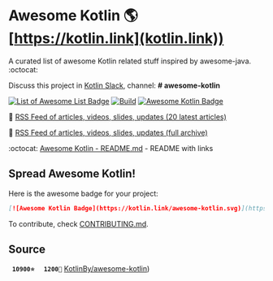 # Awesome Kotlin  🌎 [https://kotlin.link](kotlin.link))

A curated list of awesome Kotlin related stuff inspired by awesome-java. :octocat:

Discuss this project in [Kotlin Slack](http://slack.kotlinlang.org/), channel: **# awesome-kotlin**

[![List of Awesome List Badge](https://cdn.rawgit.com/sindresorhus/awesome/d7305f38d29fed78fa85652e3a63e154dd8e8829/media/badge.svg)](https://github.com/sindresorhus/awesome) [![Build](https://github.com/correia-jpv/fucking-awesome-kotlin/actions/workflows/build.yml/badge.svg)](https://github.com/correia-jpv/fucking-awesome-kotlin/actions/workflows/build.yml) [![Awesome Kotlin Badge](https://kotlin.link/awesome-kotlin.svg)](https://github.com/correia-jpv/fucking-awesome-kotlin)

:newspaper: [RSS Feed of articles, videos, slides, updates (20 latest articles)](http://kotlin.link/rss.xml)

:newspaper: [RSS Feed of articles, videos, slides, updates (full archive)](http://kotlin.link/rss-full.xml)

:octocat: [Awesome Kotlin - README.md](https://github.com/correia-jpv/fucking-awesome-kotlin/blob/readme/README.md) - README with links

## Spread Awesome Kotlin!

Here is the awesome badge for your project:

```markdown
[![Awesome Kotlin Badge](https://kotlin.link/awesome-kotlin.svg)](https://github.com/correia-jpv/fucking-awesome-kotlin)
```

To contribute, check [CONTRIBUTING.md](https://github.com/correia-jpv/fucking-awesome-kotlin/blob/main/.github/contributing.md).

## Source
<b><code>&nbsp;10900⭐</code></b> <b><code>&nbsp;&nbsp;1200🍴</code></b> [KotlinBy/awesome-kotlin](https://github.com/KotlinBy/awesome-kotlin))